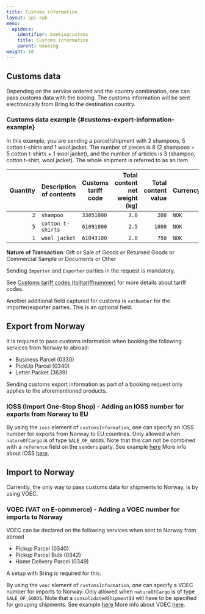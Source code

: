```yaml
---
title: Customs information
layout: api-sub
menu:
  apidocs:
    identifier: bookingcustoms
    title: Customs information
    parent: booking
weight: 10
---
```


## Customs data
Depending on the service ordered and the country combination, one can pass customs data with the booing. The customs information will be sent electronically from Bring to the destination country.

### Customs data example {#customs-export-information-example}

In this example, you are sending a parcel/shipment with 2 shampoos, 5 cotton t-shirts and 1 wool jacket. The number of pieces is 8 (2 shampoos + 5 cotton
t-shirts + 1 wool jacket), and the number of articles is 3 (shampoo, cotton t-shirt, wool jacket). The whole shipment is referred to as an item.

| Quantity | Description of contents | Customs tariff code | Total content net weight (kg) | Total content value | Currency | Country of origin |
| -------: | ----------------------- | ------------- | ----------------------------: | ------------------: | -------- | ----------------- |
| `2` | `shampoo` | `33051000` | `3.0` | `200` | `NOK` | `CH`|
| `5` | `cotton t-shirts` | `61091000` | `2.5` | `1000`| `NOK`| `PL` |
| `1` | `wool jacket` | `61043100` | `2.0` | `750` | `NOK`| `DE` |

**Nature of Transaction**: Gift or Sale of Goods or Returned Goods or Commercial Sample or Documents or Other

Sending `Importer` and `Exporter` parties in the request is mandatory.

See [Customs tariff codes (tolltariffnummer)](http://tolltariffen.toll.no/) for more details about tariff codes.

Another additional field captured for customs is `vatNumber` for the importer/exporter parties. This is an optional field.

## Export from Norway

It is required to pass customs information when booking the following services from Norway to abroad:

- Business Parcel (0330)
- PickUp Parcel (0340)
- Letter Packet (3639)

Sending customs export information as part of a booking request only applies to the aforementioned products.

### IOSS (Import One-Stop Shop) - Adding an IOSS number for exports from Norway to EU

By using the `ioss` element of `customsInformation`, one can specify an IOSS number for exports from Norway to EU countries. Only allowed when `natureOfCargo` is of type `SALE_OF_GOODS`.
Note that this can not be combined with a `reference` field on the `senders` party. See example [here](https://developer.bring.com/api/booking#make-a-booking-post) More info about IOSS [here](https://www.bring.no/tjenester/toll/ioss).

## Import to Norway

Currently, the only way to pass customs data for shipments to Norway, is by using VOEC.

### VOEC (VAT on E-commerce) - Adding a VOEC number for imports to Norway

VOEC can be declared on the following services when sent to Norway from abroad

- Pickup Parcel (0340)
- Pickup Parcel Bulk (0342)
- Home Delivery Parcel (0349)

A setup with Bring is required for this.

By using the `voec` element of `customsInformation`, one can specify a VOEC number for imports to Norway. Only allowed when `natureOfCargo` is of type `SALE_OF_GOODS`. Note that a `consolidatedShipmentId` will have to be specified for grouping shipments.
See example [here](https://developer.bring.com/api/booking#make-a-booking-post) More info about VOEC [here](https://www.bring.no/en/services/customs/voec-vat-on-e-commerce).
